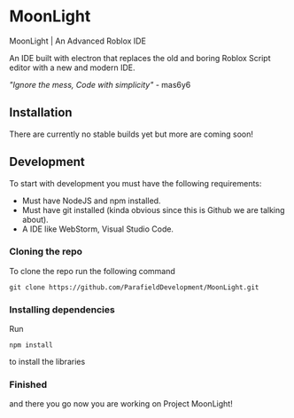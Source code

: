 # MoonLight



MoonLight | An Advanced Roblox IDE

An IDE built with electron that replaces the old and boring Roblox Script editor with a new and modern IDE.

*"Ignore the mess, Code with simplicity"*
*-* mas6y6

## Installation

There are currently no stable builds yet but more are coming soon!

## Development

To start with development you must have the following requirements:

- Must have NodeJS and npm installed.
- Must have git installed (kinda obvious since this is Github we are talking about).
- A IDE like WebStorm, Visual Studio Code.

### Cloning the repo

To clone the repo run the following command

```
git clone https://github.com/ParafieldDevelopment/MoonLight.git
```

### Installing dependencies

Run

```
npm install
```

to install the libraries

### Finished

and there you go now you are working on Project MoonLight!